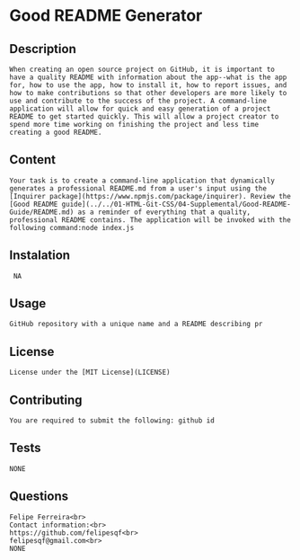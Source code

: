 # Good README Generator

## Description
    When creating an open source project on GitHub, it is important to have a quality README with information about the app--what is the app for, how to use the app, how to install it, how to report issues, and how to make contributions so that other developers are more likely to use and contribute to the success of the project. A command-line application will allow for quick and easy generation of a project README to get started quickly. This will allow a project creator to spend more time working on finishing the project and less time creating a good README.

## Content
    Your task is to create a command-line application that dynamically generates a professional README.md from a user's input using the [Inquirer package](https://www.npmjs.com/package/inquirer). Review the [Good README guide](../../01-HTML-Git-CSS/04-Supplemental/Good-README-Guide/README.md) as a reminder of everything that a quality, professional README contains. The application will be invoked with the following command:node index.js

## Instalation
     NA

## Usage
    GitHub repository with a unique name and a README describing pr

## License
    License under the [MIT License](LICENSE)

## Contributing
    You are required to submit the following: github id

## Tests
    NONE

## Questions
    Felipe Ferreira<br>
    Contact information:<br>
    https://github.com/felipesqf<br>
    felipesqf@gmail.com<br>
    NONE